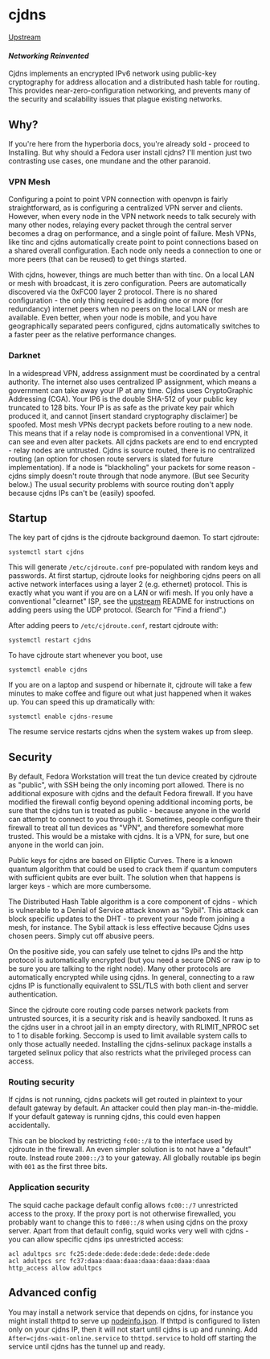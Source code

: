 # cjdns

[Upstream](README.md)

#### *Networking Reinvented*

Cjdns implements an encrypted IPv6 network using public-key cryptography for
address allocation and a distributed hash table for routing. This provides
near-zero-configuration networking, and prevents many of the security and
scalability issues that plague existing networks.

## Why?

If you're here from the hyperboria docs, you're already sold - proceed to
Installing.  But why should a Fedora user install cjdns?  I'll mention just two
contrasting use cases, one mundane and the other paranoid.

### VPN Mesh

Configuring a point to point VPN connection with openvpn is fairly
straightforward, as is configuring a centralized VPN server and clients.
However, when every node in the VPN network needs to talk securely with many
other nodes, relaying every packet through the central server becomes a drag on
performance, and a single point of failure.  Mesh VPNs, like tinc and cjdns
automatically create point to point connections based on a shared overall
configuration.  Each node only needs a connection to one or more peers (that
can be reused) to get things started.  

With cjdns, however, things are much better than with tinc.  On a local LAN or
mesh with broadcast, it is zero configuration.  Peers are automatically
discovered via the 0xFC00 layer 2 protocol.  There is no shared configuration -
the only thing required is adding one or more (for redundancy) internet peers
when no peers on the local LAN or mesh are available.  Even better, when your
node is mobile, and you have geographically separated peers configured, cjdns
automatically switches to a faster peer as the relative performance changes.

### Darknet

In a widespread VPN, address assignment must be coordinated by a central
authority.  The internet also uses centralized IP assignment, which means a
government can take away your IP at any time.  Cjdns uses CryptoGraphic
Addressing (CGA).  Your IP6 is the double SHA-512 of your public key truncated
to 128 bits.  Your IP is as safe as the private key pair which produced it, and
cannot [insert standard cryptography disclaimer] be spoofed.  Most mesh VPNs
decrypt packets before routing to a new node.  This means that if a relay node
is compromised in a conventional VPN, it can see and even alter packets.  All
cjdns packets are end to end encrypted - relay nodes are untrusted.  Cjdns is
source routed, there is no centralized routing (an option for chosen route
servers is slated for future implementation).  If a node is "blackholing"
your packets for some reason - cjdns simply doesn't route through that node
anymore.  (But see Security below.)  The usual security problems with source
routing don't apply because cjdns IPs can't be (easily) spoofed.

## Startup

The key part of cjdns is the cjdroute background daemon.  To start cjdroute:

    systemctl start cjdns

This will generate `/etc/cjdroute.conf` pre-populated with random keys and
passwords.  At first startup, cjdroute looks for neighboring cjdns peers
on all active network interfaces using a layer 2 (e.g. ethernet) protocol.
This is exactly what you want if you are on a LAN or wifi mesh.  If you only
have a conventional "clearnet" ISP, see the [upstream](README.md) README for
instructions on adding peers using the UDP protocol.  (Search for "Find a
friend".)

After adding peers to `/etc/cjdroute.conf`, restart cjdroute with:

    systemctl restart cjdns

To have cjdroute start whenever you boot, use

    systemctl enable cjdns

If you are on a laptop and suspend or hibernate it, cjdroute will take a few
minutes to make coffee and figure out what just happened when it wakes up.  You
can speed this up dramatically with:

    systemctl enable cjdns-resume

The resume service restarts cjdns when the system wakes up from sleep.

## Security

By default, Fedora Workstation will treat the tun device created by cjdroute as
"public", with SSH being the only incoming port allowed.  There is no
additional exposure with cjdns and the default Fedora firewall.  If you have
modified the firewall config beyond opening additional incoming ports, be sure
that the cjdns tun is treated as public - because anyone in the world can
attempt to connect to you through it.  Sometimes, people configure their
firewall to treat all tun devices as "VPN", and therefore somewhat more
trusted.  This would be a mistake with cjdns.  It is a VPN, for sure, but one
anyone in the world can join.

Public keys for cjdns are based on Elliptic Curves.  There is a known quantum
algorithm that could be used to crack them if quantum computers with sufficient
qubits are ever built.  The solution when that happens is larger keys - which
are more cumbersome.

The Distributed Hash Table algorithm is a core component of cjdns - which is
vulnerable to a Denial of Service attack known as "Sybil".  This attack can
block specific updates to the DHT - to prevent your node from joining a mesh,
for instance.  The Sybil attack is less effective because Cjdns uses
chosen peers.  Simply cut off abusive peers.

On the positive side, you can safely use telnet to cjdns IPs and the http
protocol is automatically encrypted (but you need a secure DNS or raw ip to be
sure you are talking to the right node).  Many other protocols are
automatically encrypted while using cjdns.  In general, connecting to a raw
cjdns IP is functionally equivalent to SSL/TLS with both client and server
authentication.

Since the cjdroute core routing code parses network packets from untrusted
sources, it is a security risk and is heavily sandboxed.  It runs as the cjdns
user in a chroot jail in an empty directory, with RLIMIT_NPROC set to 1 to
disable forking.  Seccomp is used to limit available system calls to only those
actually needed.  Installing the cjdns-selinux package installs a targeted
selinux policy that also restricts what the privileged process can access.

### Routing security

If cjdns is not running, cjdns packets will get routed in plaintext
to your default gateway by default.  An attacker could then play
man-in-the-middle.  If your default gateway is running cjdns, this
could even happen accidentally.

This can be blocked by restricting ```fc00::/8``` to the interface 
used by cjdroute in the firewall.   An even simpler solution is
to not have a "default" route.  Instead route ```2000::/3``` to your
gateway.  All globally routable ips begin with ```001``` as the first
three bits.

### Application security

The squid cache package default config allows ```fc00::/7``` unrestricted
access to the proxy.  If the proxy port is not otherwise firewalled,
you probably want to change this to ```fd00::/8``` when using cjdns
on the proxy server.  Apart from that default config, squid works very
well with cjdns - you can allow specific cjdns ips unrestricted access:

```
acl adultpcs src fc25:dede:dede:dede:dede:dede:dede:dede
acl adultpcs src fc37:daaa:daaa:daaa:daaa:daaa:daaa:daaa 
http_access allow adultpcs
```

## Advanced config

You may install a network service that depends on cjdns, for instance you might
install thttpd to serve up
[nodeinfo.json](https://github.com/hyperboria/docs/blob/master/cjdns/nodeinfo-json.md).  If
thttpd is configured to listen only on your cjdns IP, then it will not start
until cjdns is up and running.  Add ```After=cjdns-wait-online.service``` to
```thttpd.service``` to hold off starting the service until cjdns has the
tunnel up and ready.

